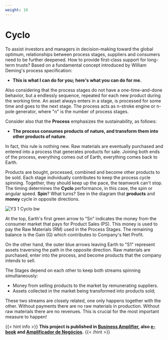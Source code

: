 ```yaml
---
weight: 10
---
```


# Cyclo

To assist investors and managers in decision-making toward the global optimum, relationships between process stages, suppliers and consumers need to be further deepened. How to provide first-class support for long-term trusts? Based on a fundamental concept introduced by William Deming's process specification:

- **This is what I can do for you; here's what you can do for me.**

Also considering that the process stages do not have a one-time-and-done behavior, but a endlessly sequence, repeated for each new product during the working time. An asset always enters in a stage, is processed for some time and goes to the next stage. The process acts as n-stroke engine or n-pole generator, where "n" is the number of process stages.

Consider also that the **Process** emphasizes the sustainability, as follows:

- **The process consumes products of nature, and transform them into other products of nature**.

In fact, this rule is nothing new. Raw materials are eventually purchased and entered into a process that generates products for sale. Joining both
ends of the process, everything comes out of Earth, everything comes back to Earth.

Products are bought, processed, combined and become other products to be sold. Each stage individually contributes to keep the process cycle spinning. Together, they  should keep up the pace, the teamwork can't stop. The timing determines the **Cyclo** performance, in this case, the spin or angular speed. **Spin**? What turns? See in the diagram that **products** and **money** cycle in opposite directions.

![Y3 1 Cyclo bw](https://user-images.githubusercontent.com/86032/79046804-5dd41d00-7be9-11ea-9239-780095caaffb.png)

At the top, Earth's first green arrow to “Sn” indicates the money from the consumer market that pays for Product Sales (PS). This money is used to pay the Raw Materials (RM) used in the Process Stages. The remaining balance is the Gain (G) which contributes to Company's Net Profit.

On the other hand, the outer blue arrows leaving Earth to "S1" represent assets traversing the path in the opposite direction. Raw materials are purchased, enter into the process, and become products that the company intends to sell.

The Stages depend on each other to keep both streams spinning simultaneously:

- Money from selling products to the market by remunerating suppliers.
- Assets collected in the market being transformed into products sold;

These two streams are closely related, one only happens together with the other. Without payments there are no raw materials in production. Without raw materials there are no revenues. This is crucial for the most important measure to happen!

{{< hint info >}}
**This project is published in [Business Amplifier](https://www.amazon.com/Business-Amplifier-M-Sc-Motta-Lopes/dp/B083XGK14Q), also [e-book](https://www.amazon.com/Business-Amplifier-Jose-Motta-Lopes-ebook-dp-B086L6V6QY/dp/B086L6V6QY/) and [Amplificador de Negócios](https://www.amazon.com/M-Sc-Jose-Motta-Lopes/dp/8592301009).**
{{< /hint >}}
